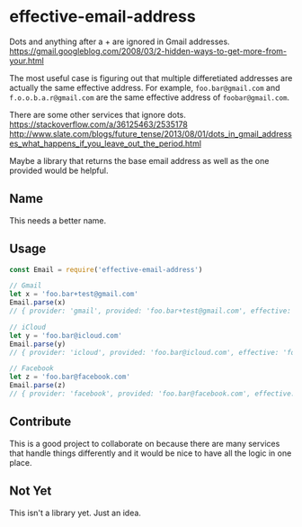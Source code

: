 # effective-email-address

Dots and anything after a + are ignored in Gmail addresses.
https://gmail.googleblog.com/2008/03/2-hidden-ways-to-get-more-from-your.html

The most useful case is figuring out that multiple differetiated addresses are actually the same
effective address. For example, `foo.bar@gmail.com` and `f.o.o.b.a.r@gmail.com` are the same effective address
of `foobar@gmail.com`.

There are some other services that ignore dots.
https://stackoverflow.com/a/36125463/2535178
http://www.slate.com/blogs/future_tense/2013/08/01/dots_in_gmail_addresses_what_happens_if_you_leave_out_the_period.html

Maybe a library that returns the base email address as well as the one provided would be helpful.

## Name

This needs a better name.

## Usage

```javascript
const Email = require('effective-email-address')

// Gmail
let x = 'foo.bar+test@gmail.com'
Email.parse(x)
// { provider: 'gmail', provided: 'foo.bar+test@gmail.com', effective: 'foobar@gmail.com', extra: 'test' }

// iCloud
let y = 'foo.bar@icloud.com'
Email.parse(y)
// { provider: 'icloud', provided: 'foo.bar@icloud.com', effective: 'foo.bar@icloud.com }

// Facebook
let z = 'foo.bar@facebook.com'
Email.parse(z)
// { provider: 'facebook', provided: 'foo.bar@facebook.com', effective: 'foobar@facebook.com }
```

## Contribute

This is a good project to collaborate on because there are many services that handle things differently and it would be nice
to have all the logic in one place.

## Not Yet

This isn't a library yet. Just an idea.

